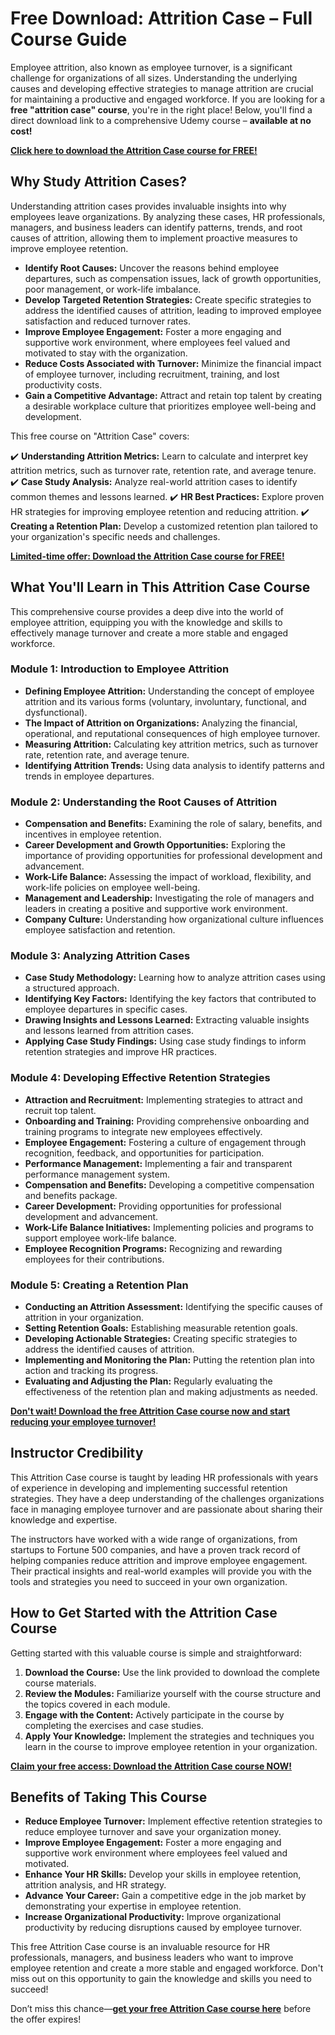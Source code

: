 # Free Download: Attrition Case – Full Course Guide

Employee attrition, also known as employee turnover, is a significant challenge for organizations of all sizes. Understanding the underlying causes and developing effective strategies to manage attrition are crucial for maintaining a productive and engaged workforce. If you are looking for a **free "attrition case" course**, you're in the right place! Below, you'll find a direct download link to a comprehensive Udemy course – **available at no cost!**

[**Click here to download the Attrition Case course for FREE!**](https://udemywork.com/attrition-case)

## Why Study Attrition Cases?

Understanding attrition cases provides invaluable insights into why employees leave organizations. By analyzing these cases, HR professionals, managers, and business leaders can identify patterns, trends, and root causes of attrition, allowing them to implement proactive measures to improve employee retention.

*   **Identify Root Causes:** Uncover the reasons behind employee departures, such as compensation issues, lack of growth opportunities, poor management, or work-life imbalance.
*   **Develop Targeted Retention Strategies:** Create specific strategies to address the identified causes of attrition, leading to improved employee satisfaction and reduced turnover rates.
*   **Improve Employee Engagement:** Foster a more engaging and supportive work environment, where employees feel valued and motivated to stay with the organization.
*   **Reduce Costs Associated with Turnover:** Minimize the financial impact of employee turnover, including recruitment, training, and lost productivity costs.
*   **Gain a Competitive Advantage:** Attract and retain top talent by creating a desirable workplace culture that prioritizes employee well-being and development.

This free course on "Attrition Case" covers:

✔️ **Understanding Attrition Metrics:** Learn to calculate and interpret key attrition metrics, such as turnover rate, retention rate, and average tenure.
✔️ **Case Study Analysis:** Analyze real-world attrition cases to identify common themes and lessons learned.
✔️ **HR Best Practices:** Explore proven HR strategies for improving employee retention and reducing attrition.
✔️ **Creating a Retention Plan:** Develop a customized retention plan tailored to your organization's specific needs and challenges.

[**Limited-time offer: Download the Attrition Case course for FREE!**](https://udemywork.com/attrition-case)

## What You'll Learn in This Attrition Case Course

This comprehensive course provides a deep dive into the world of employee attrition, equipping you with the knowledge and skills to effectively manage turnover and create a more stable and engaged workforce.

### Module 1: Introduction to Employee Attrition

*   **Defining Employee Attrition:** Understanding the concept of employee attrition and its various forms (voluntary, involuntary, functional, and dysfunctional).
*   **The Impact of Attrition on Organizations:** Analyzing the financial, operational, and reputational consequences of high employee turnover.
*   **Measuring Attrition:** Calculating key attrition metrics, such as turnover rate, retention rate, and average tenure.
*   **Identifying Attrition Trends:** Using data analysis to identify patterns and trends in employee departures.

### Module 2: Understanding the Root Causes of Attrition

*   **Compensation and Benefits:** Examining the role of salary, benefits, and incentives in employee retention.
*   **Career Development and Growth Opportunities:** Exploring the importance of providing opportunities for professional development and advancement.
*   **Work-Life Balance:** Assessing the impact of workload, flexibility, and work-life policies on employee well-being.
*   **Management and Leadership:** Investigating the role of managers and leaders in creating a positive and supportive work environment.
*   **Company Culture:** Understanding how organizational culture influences employee satisfaction and retention.

### Module 3: Analyzing Attrition Cases

*   **Case Study Methodology:** Learning how to analyze attrition cases using a structured approach.
*   **Identifying Key Factors:** Identifying the key factors that contributed to employee departures in specific cases.
*   **Drawing Insights and Lessons Learned:** Extracting valuable insights and lessons learned from attrition cases.
*   **Applying Case Study Findings:** Using case study findings to inform retention strategies and improve HR practices.

### Module 4: Developing Effective Retention Strategies

*   **Attraction and Recruitment:** Implementing strategies to attract and recruit top talent.
*   **Onboarding and Training:** Providing comprehensive onboarding and training programs to integrate new employees effectively.
*   **Employee Engagement:** Fostering a culture of engagement through recognition, feedback, and opportunities for participation.
*   **Performance Management:** Implementing a fair and transparent performance management system.
*   **Compensation and Benefits:** Developing a competitive compensation and benefits package.
*   **Career Development:** Providing opportunities for professional development and advancement.
*   **Work-Life Balance Initiatives:** Implementing policies and programs to support employee work-life balance.
*   **Employee Recognition Programs:** Recognizing and rewarding employees for their contributions.

### Module 5: Creating a Retention Plan

*   **Conducting an Attrition Assessment:** Identifying the specific causes of attrition in your organization.
*   **Setting Retention Goals:** Establishing measurable retention goals.
*   **Developing Actionable Strategies:** Creating specific strategies to address the identified causes of attrition.
*   **Implementing and Monitoring the Plan:** Putting the retention plan into action and tracking its progress.
*   **Evaluating and Adjusting the Plan:** Regularly evaluating the effectiveness of the retention plan and making adjustments as needed.

[**Don't wait! Download the free Attrition Case course now and start reducing your employee turnover!**](https://udemywork.com/attrition-case)

## Instructor Credibility

This Attrition Case course is taught by leading HR professionals with years of experience in developing and implementing successful retention strategies. They have a deep understanding of the challenges organizations face in managing employee turnover and are passionate about sharing their knowledge and expertise.

The instructors have worked with a wide range of organizations, from startups to Fortune 500 companies, and have a proven track record of helping companies reduce attrition and improve employee engagement. Their practical insights and real-world examples will provide you with the tools and strategies you need to succeed in your own organization.

## How to Get Started with the Attrition Case Course

Getting started with this valuable course is simple and straightforward:

1.  **Download the Course:** Use the link provided to download the complete course materials.
2.  **Review the Modules:** Familiarize yourself with the course structure and the topics covered in each module.
3.  **Engage with the Content:** Actively participate in the course by completing the exercises and case studies.
4.  **Apply Your Knowledge:** Implement the strategies and techniques you learn in the course to improve employee retention in your organization.

[**Claim your free access: Download the Attrition Case course NOW!**](https://udemywork.com/attrition-case)

## Benefits of Taking This Course

*   **Reduce Employee Turnover:** Implement effective retention strategies to reduce employee turnover and save your organization money.
*   **Improve Employee Engagement:** Foster a more engaging and supportive work environment where employees feel valued and motivated.
*   **Enhance Your HR Skills:** Develop your skills in employee retention, attrition analysis, and HR strategy.
*   **Advance Your Career:** Gain a competitive edge in the job market by demonstrating your expertise in employee retention.
*   **Increase Organizational Productivity:** Improve organizational productivity by reducing disruptions caused by employee turnover.

This free Attrition Case course is an invaluable resource for HR professionals, managers, and business leaders who want to improve employee retention and create a more stable and engaged workforce. Don't miss out on this opportunity to gain the knowledge and skills you need to succeed!

Don’t miss this chance—**[get your free Attrition Case course here](https://udemywork.com/attrition-case)** before the offer expires!
